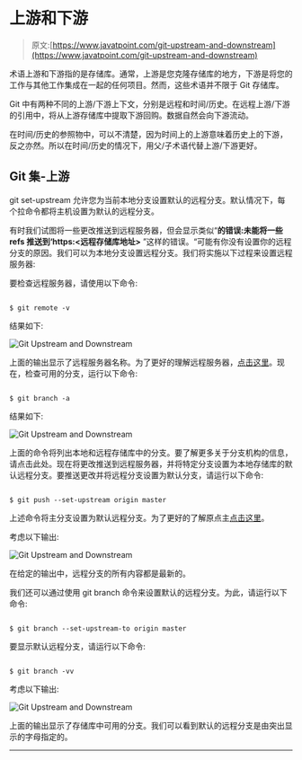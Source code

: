 # 上游和下游

> 原文:[https://www.javatpoint.com/git-upstream-and-downstream](https://www.javatpoint.com/git-upstream-and-downstream)

术语上游和下游指的是存储库。通常，上游是您克隆存储库的地方，下游是将您的工作与其他工作集成在一起的任何项目。然而，这些术语并不限于 Git 存储库。

Git 中有两种不同的上游/下游上下文，分别是远程和时间/历史。在远程上游/下游的引用中，将从上游存储库中提取下游回购。数据自然会向下游流动。

在时间/历史的参照物中，可以不清楚，因为时间上的上游意味着历史上的下游，反之亦然。所以在时间/历史的情况下，用父/子术语代替上游/下游更好。

## Git 集-上游

git set-upstream 允许您为当前本地分支设置默认的远程分支。默认情况下，每个拉命令都将主机设置为默认的远程分支。

有时我们试图将一些更改推送到远程服务器，但会显示类似“**的错误:未能将一些 refs 推送到‘https:<远程存储库地址>** ”这样的错误。“可能有你没有设置你的远程分支的原因。我们可以为本地分支设置远程分支。我们将实施以下过程来设置远程服务器:

要检查远程服务器，请使用以下命令:

```

$ git remote -v

```

结果如下:

![Git Upstream and Downstream](../Images/cfcc4b866e4b6938df677e2ebde4fbf8.png)

上面的输出显示了远程服务器名称。为了更好的理解远程服务器，[点击这里](https://www.javatpoint.com/git-remote)。现在，检查可用的分支，运行以下命令:

```

$ git branch -a

```

结果如下:

![Git Upstream and Downstream](../Images/37ef1cbcbcd4bbad40eff6d8d2805aa7.png)

上面的命令将列出本地和远程存储库中的分支。要了解更多关于分支机构的信息，请点击此处。现在将更改推送到远程服务器，并将特定分支设置为本地存储库的默认远程分支。要推送更改并将远程分支设置为默认分支，请运行以下命令:

```

$ git push --set-upstream origin master

```

上述命令将主分支设置为默认远程分支。为了更好的了解原点主[点击这里](https://www.javatpoint.com/git-origin-master)。

考虑以下输出:

![Git Upstream and Downstream](../Images/961bf5e687541f274aee59d7542af246.png)

在给定的输出中，远程分支的所有内容都是最新的。

我们还可以通过使用 git branch 命令来设置默认的远程分支。为此，请运行以下命令:

```

$ git branch --set-upstream-to origin master

```

要显示默认远程分支，请运行以下命令:

```

$ git branch -vv

```

考虑以下输出:

![Git Upstream and Downstream](../Images/eace9daec09c126986373d44b93017e5.png)

上面的输出显示了存储库中可用的分支。我们可以看到默认的远程分支是由突出显示的字母指定的。

* * *